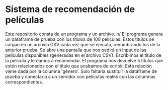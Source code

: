 # Sistema de recomendación de películas
Este repositorio consta de un programa y un archivo. n/
El programa genera un dataframe de prueba con los titulos de 100 peliculas.
Estos titulos se cargan en un archvio CSV cada vez que se ejecuta, renombrando los de la anterior prueba.
Se abre una pantalla que nos pedirá un input de las peliculas disponibles (generadas en el archivo CSV).
Escribimos el título de la película y le damos a recomendar.
El programa nos devuelve 5 títulos que estén relacionados con el título que acabamos de ecribir.
Está relación viene dada por la columna 'género'.
Solo faltaría sustituír la dataframe de prueba y conectarla a un servidor con películas reales con las columnas correspondientes.
